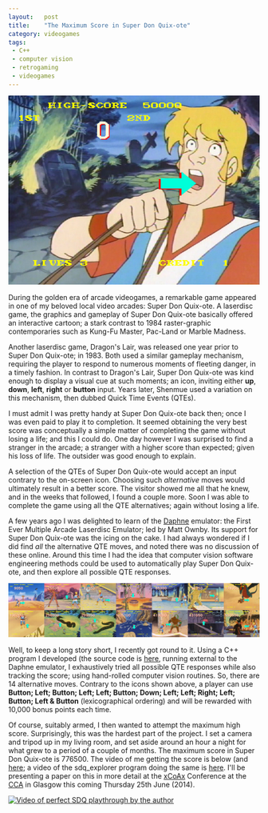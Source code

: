 ```yaml
---
layout:   post
title:    "The Maximum Score in Super Don Quix-ote"
category: videogames
tags:
 - C++
 - computer vision
 - retrogaming
 - videogames
---
```


![](/assets/images/000000_bats_01_right.jpg)

During the golden era of arcade videogames, a remarkable game appeared in one of my beloved local video arcades: Super Don Quix-ote. A laserdisc game, the graphics and gameplay of Super Don Quix-ote basically offered an interactive cartoon; a stark contrast to 1984 raster-graphic contemporaries such as Kung-Fu Master, Pac-Land or Marble Madness.

Another laserdisc game, Dragon's Lair, was released one year prior to Super Don Quix-ote; in 1983. Both used a similar gameplay mechanism, requiring the player to respond to numerous moments of fleeting danger, in a timely fashion. In contrast to Dragon's Lair, Super Don Quix-ote was kind enough to display a visual cue at such moments; an icon, inviting either **up**, **down**, **left**, **right** or **button** input. Years later, Shenmue used a variation on this mechanism, then dubbed Quick Time Events (QTEs).

I must admit I was pretty handy at Super Don Quix-ote back then; once I was even paid to play it to completion. It seemed obtaining the very best score was conceptually a simple matter of completing the game without losing a life; and this I could do. One day however I was surprised to find a stranger in the arcade; a stranger with a higher score than expected; given his loss of life. The outsider was good enough to explain.

A selection of the QTEs of Super Don Quix-ote would accept an input contrary to the on-screen icon. Choosing such *alternative* moves would ultimately result in a better score. The visitor showed me all that he knew, and in the weeks that followed, I found a couple more. Soon I was able to complete the game using all the QTE alternatives; again without losing a life.

A few years ago I was delighted to learn of the [Daphne](http://www.daphne-emu.com) emulator: the First Ever Multiple Arcade Laserdisc Emulator; led by Matt Ownby. Its support for Super Don Quix-ote was the icing on the cake. I had always wondered if I did find *all* the alternative QTE moves, and noted there was no discussion of these online. Around this time I had the idea that computer vision software engineering methods could be used to automatically play Super Don Quix-ote, and then explore all possible QTE responses.

![](/assets/images/all_sdq_alternative_moves.jpg)

Well, to keep a long story short, I recently got round to it. Using a C++ program I developed (the source code is [here](https://github.com/pkeir/sdq_explorer), running external to the Daphne emulator, I exhaustively tried all possible QTE responses while also tracking the score; using hand-rolled computer vision routines. So, there are 14 alternative moves. Contrary to the icons shown above, a player can use **Button; Left; Button; Left; Left; Button; Down; Left; Left; Right; Left; Button; Left & Button** (lexicographical ordering) and will be rewarded with 10,000 bonus points each time.

Of course, suitably armed, I then wanted to attempt the maximum high score. Surprisingly, this was the hardest part of the project. I set a camera and tripod up in my living room, and set aside around an hour a night for what grew to a period of a couple of months. The maximum score in Super Don Quix-ote is 776500. The video of me getting the score is below (and [here](https://youtu.be/ZpzWhfh92F4); a video of the sdq_explorer program doing the same is [here](https://youtu.be/5lKqUU2qiwU). I'll be presenting a paper on this in more detail at the [xCoAx](http://xcoax.org) Conference at the [CCA](http://www.cca-glasgow.com) in Glasgow this coming Thursday 25th June (2014).

[![Video of perfect SDQ playthrough by the author](https://img.youtube.com/vi/ZpzWhfh92F4/0.jpg)](https://www.youtube.com/watch?v=ZpzWhfh92F4)
